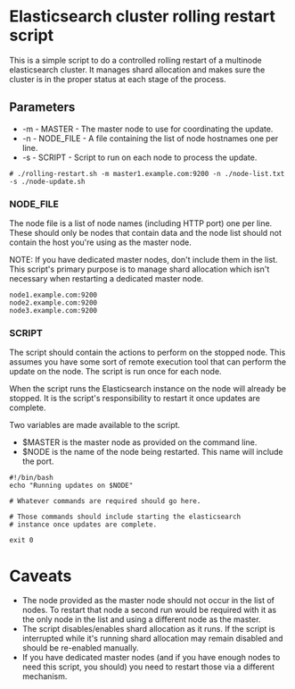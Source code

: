 # Elasticsearch cluster rolling restart script

This is a simple script to do a controlled rolling restart of a multinode elasticsearch cluster. It manages shard allocation and makes sure the cluster is in the proper status at each stage of the process.

## Parameters

* -m - MASTER - The master node to use for coordinating the update.
* -n - NODE_FILE - A file containing the list of node hostnames one per line.
* -s - SCRIPT - Script to run on each node to process the update. 

```
# ./rolling-restart.sh -m master1.example.com:9200 -n ./node-list.txt -s ./node-update.sh
```

### NODE_FILE

The node file is a list of node names (including HTTP port) one per line. These should only be nodes that contain data and the node list should not contain the host you're using as the master node.

NOTE: If you have dedicated master nodes, don't include them in the list. This script's primary purpose is to manage shard allocation which isn't necessary when restarting a dedicated master node. 

```
node1.example.com:9200
node2.example.com:9200
node3.example.com:9200
```

### SCRIPT

The script should contain the actions to perform on the stopped node. This assumes you have some sort of remote execution tool that can perform the update on the node. The script is run once for each node.

When the script runs the Elasticsearch instance on the node will already be stopped. It is the script's responsibility to restart it once updates are complete.

Two variables are made available to the script.

* $MASTER is the master node as provided on the command line.
* $NODE is the name of the node being restarted. This name will include the port.

```
#!/bin/bash
echo "Running updates on $NODE"

# Whatever commands are required should go here.

# Those commands should include starting the elasticsearch 
# instance once updates are complete.

exit 0
```

# Caveats

* The node provided as the master node should not occur in the list of nodes. To restart that node a second run would be required with it as the only node in the list and using a different node as the master.
* The script disables/enables shard allocation as it runs. If the script is interrupted while it's running shard allocation may remain disabled and should be re-enabled manually.
* If you have dedicated master nodes (and if you have enough nodes to need this script, you should) you need to restart those via a different mechanism.